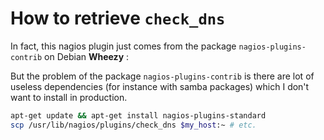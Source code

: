 # How to retrieve `check_dns`

In fact, this nagios plugin just comes from the package
`nagios-plugins-contrib` on Debian **Wheezy** :

But the problem of the package `nagios-plugins-contrib` is
there are lot of useless dependencies (for instance with
samba packages) which I don't want to install in production.

```sh
apt-get update && apt-get install nagios-plugins-standard
scp /usr/lib/nagios/plugins/check_dns $my_host:~ # etc.
```



